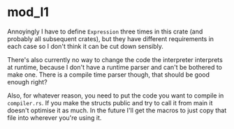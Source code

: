 # mod_l1

Annoyingly I have to define `Expression` three times in this crate (and probably all subsequent crates), but they have
different requirements in each case so I don't think it can be cut down sensibly.

There's also currently no way to change the code the interpreter interprets at runtime, because I don't have a runtime
parser and can't be bothered to make one. There is a compile time parser though, that should be good enough right?

Also, for whatever reason, you need to put the code you want to compile in `compiler.rs`. If you make the structs public
and try to call it from main it doesn't optimise it as much. In the future I'll get the macros to just copy that file
into wherever you're using it.